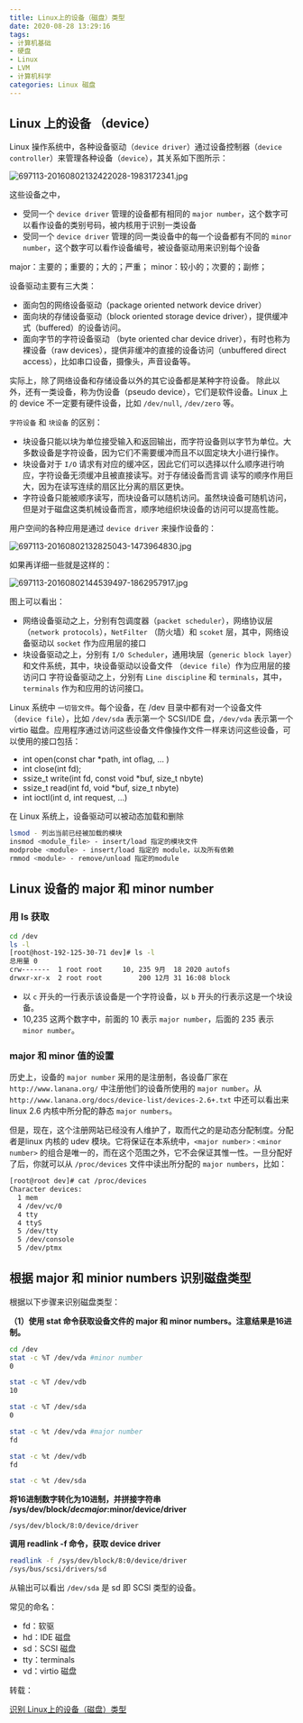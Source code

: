 ```yaml
---
title: Linux上的设备（磁盘）类型
date: 2020-08-28 13:29:16
tags:
- 计算机基础
- 硬盘
- Linux
- LVM
- 计算机科学
categories: Linux 磁盘
---
```


## Linux 上的设备 （device）

Linux 操作系统中，各种设备驱动（`device driver`）通过设备控制器（`device controller`）来管理各种设备（`device`），其关系如下图所示：

![697113-20160802132422028-1983172341.jpg](/img/697113-20160802132422028-1983172341.jpg)
<!--more-->
这些设备之中，

* 受同一个 `device driver` 管理的设备都有相同的 `major number`，这个数字可以看作设备的类别号码，被内核用于识别一类设备
* 受同一个 `device driver` 管理的同一类设备中的每一个设备都有不同的 `minor number`，这个数字可以看作设备编号，被设备驱动用来识别每个设备

major：主要的；重要的；大的；严重；
minor：较小的；次要的；副修；

设备驱动主要有三大类：

* 面向包的网络设备驱动（package oriented network device driver）
* 面向块的存储设备驱动（block oriented storage device driver），提供缓冲式（buffered）的设备访问。
* 面向字节的字符设备驱动 （byte oriented char device driver），有时也称为裸设备（raw devices），提供非缓冲的直接的设备访问（unbuffered direct access），比如串口设备，摄像头，声音设备等。

实际上，除了网络设备和存储设备以外的其它设备都是某种字符设备。
除此以外，还有一类设备，称为伪设备（pseudo device），它们是软件设备。Linux 上的 device 不一定要有硬件设备，比如 `/dev/null`, `/dev/zero` 等。

`字符设备` 和 `块设备` 的区别：

* 块设备只能以块为单位接受输入和返回输出，而字符设备则以字节为单位。大多数设备是字符设备，因为它们不需要缓冲而且不以固定块大小进行操作。
* 块设备对于 `I/O` 请求有对应的缓冲区，因此它们可以选择以什么顺序进行响应，字符设备无须缓冲且被直接读写。对于存储设备而言调 读写的顺序作用巨大，因为在读写连续的扇区比分离的扇区更快。
* 字符设备只能被顺序读写，而块设备可以随机访问。虽然块设备可随机访问，但是对于磁盘这类机械设备而言，顺序地组织块设备的访问可以提高性能。

用户空间的各种应用是通过 `device driver` 来操作设备的：

![697113-20160802132825043-1473964830.jpg](/img/697113-20160802132825043-1473964830.jpg)

如果再详细一些就是这样的：

![697113-20160802144539497-1862957917.jpg](/img/697113-20160802144539497-1862957917.jpg)

图上可以看出：

* 网络设备驱动之上，分别有包调度器（`packet scheduler`），网络协议层（`network protocols`），`NetFilter` （防火墙）和 `scoket` 层，其中，网络设备驱动以 `socket` 作为应用层的接口
* 块设备驱动之上，分别有 `I/O Scheduler`，通用块层（`generic block layer`）和文件系统，其中，块设备驱动以设备文件 （`device file`）作为应用层的接访问口
字符设备驱动之上，分别有 `Line discipline` 和 `terminals`，其中，`terminals` 作为和应用的访问接口。

Linux 系统中 `一切皆文件`。每个设备，在 /dev 目录中都有对一个设备文件（`device file`），比如 `/dev/sda` 表示第一个 SCSI/IDE 盘，`/dev/vda` 表示第一个 virtio 磁盘。应用程序通过访问这些设备文件像操作文件一样来访问这些设备，可以使用的接口包括：

* int open(const char *path, int oflag, ... )
* int close(int fd);
* ssize_t write(int fd, const void *buf, size_t nbyte)
* ssize_t read(int fd, void *buf, size_t nbyte)
* int ioctl(int d, int request, ...)

在 Linux 系统上，设备驱动可以被动态加载和删除

```sh
lsmod - 列出当前已经被加载的模块
insmod <module_file> - insert/load 指定的模块文件
modprobe <module> - insert/load 指定的 module，以及所有依赖
rmmod <module> - remove/unload 指定的module
```

## Linux 设备的 major 和 minor number

### 用 ls 获取

```sh
cd /dev
ls -l
[root@host-192-125-30-71 dev]# ls -l
总用量 0
crw-------  1 root root     10, 235 9月  18 2020 autofs
drwxr-xr-x  2 root root         200 12月 31 16:08 block
```

* 以 `c` 开头的一行表示该设备是一个字符设备，以 `b` 开头的行表示这是一个块设备。
* 10,235 这两个数字中，前面的 10 表示 `major number`，后面的 235 表示 `minor number`。

### major 和 minor 值的设置

历史上，设备的 `major number` 采用的是注册制，各设备厂家在 `http://www.lanana.org/` 中注册他们的设备所使用的 `major number`。从 `http://www.lanana.org/docs/device-list/devices-2.6+.txt` 中还可以看出来 linux 2.6 内核中所分配的静态 `major numbers`。

但是，现在，这个注册网站已经没有人维护了，取而代之的是动态分配制度。分配者是linux 内核的 udev 模块。它将保证在本系统中，`<major number>：<minor number>` 的组合是唯一的，而在这个范围之外，它不会保证其惟一性。一旦分配好了后，你就可以从 `/proc/devices` 文件中读出所分配的 `major numbers`，比如：

```sh
[root@root dev]# cat /proc/devices
Character devices:
  1 mem
  4 /dev/vc/0
  4 tty
  4 ttyS
  5 /dev/tty
  5 /dev/console
  5 /dev/ptmx
```

## 根据 major 和 minior numbers 识别磁盘类型

根据以下步骤来识别磁盘类型：

**（1）使用 stat 命令获取设备文件的 major 和 minor numbers。注意结果是16进制。**

```sh
cd /dev
stat -c %T /dev/vda #minor number
0

stat -c %T /dev/vdb
10

stat -c %T /dev/sda
0

stat -c %t /dev/vda #major number
fd

stat -c %t /dev/vdb
fd

stat -c %t /dev/sda
```

**将16进制数字转化为10进制，并拼接字符串 /sys/dev/block/$decmajor:$minor/device/driver**

`/sys/dev/block/8:0/device/driver`

**调用 readlink -f 命令，获取 device driver**

```sh
readlink -f /sys/dev/block/8:0/device/driver
/sys/bus/scsi/drivers/sd
```

从输出可以看出 `/dev/sda` 是 sd 即 SCSI 类型的设备。 

常见的命名：

* fd：软驱
* hd：IDE 磁盘
* sd：SCSI 磁盘
* tty：terminals
* vd：virtio 磁盘

转载：

[识别 Linux上的设备（磁盘）类型](https://www.cnblogs.com/sammyliu/p/5729026.html)